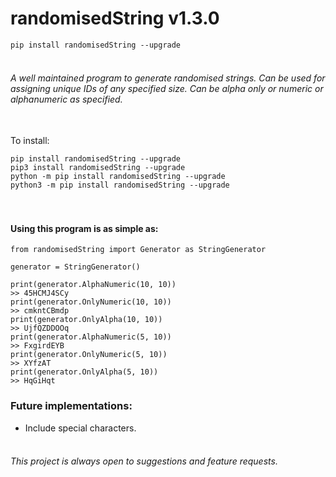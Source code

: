 # randomisedString v1.3.0

```pip install randomisedString --upgrade```


###### <br>A well maintained program to generate randomised strings. Can be used for assigning unique IDs of any specified size. Can be alpha only or numeric or alphanumeric as specified.


<br>To install: 
```
pip install randomisedString --upgrade
pip3 install randomisedString --upgrade
python -m pip install randomisedString --upgrade
python3 -m pip install randomisedString --upgrade
```


#### <br><br>Using this program is as simple as:
```
from randomisedString import Generator as StringGenerator

generator = StringGenerator()

print(generator.AlphaNumeric(10, 10))
>> 45HCMJ4SCy
print(generator.OnlyNumeric(10, 10))
>> cmkntCBmdp
print(generator.OnlyAlpha(10, 10))
>> UjfQZDDOOq
print(generator.AlphaNumeric(5, 10))
>> FxgirdEYB
print(generator.OnlyNumeric(5, 10))
>> XYfzAT
print(generator.OnlyAlpha(5, 10))
>> HqGiHqt
```


### Future implementations:
* Include special characters.


###### <br>This project is always open to suggestions and feature requests.